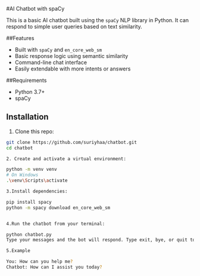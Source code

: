#AI Chatbot with spaCy

This is a basic AI chatbot built using the `spaCy` NLP library in Python. It can respond to simple user queries based on text similarity.

##Features

- Built with `spaCy` and `en_core_web_sm`
- Basic response logic using semantic similarity
- Command-line chat interface
- Easily extendable with more intents or answers

##Requirements

- Python 3.7+
- spaCy

## Installation

1. Clone this repo:

```bash
git clone https://github.com/suriyhaa/chatbot.git
cd chatbot

2. Create and activate a virtual environment:

python -m venv venv
# On Windows
.\venv\Scripts\activate

3.Install dependencies:

pip install spacy
python -m spacy download en_core_web_sm


4.Run the chatbot from your terminal:

python chatbot.py
Type your messages and the bot will respond. Type exit, bye, or quit to end the session.

5.Example

You: How can you help me?
Chatbot: How can I assist you today?
